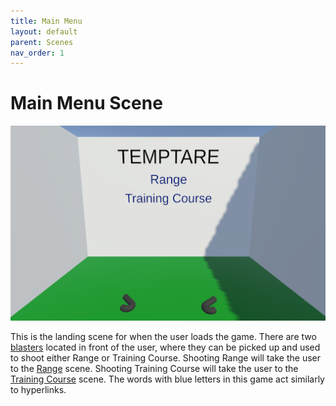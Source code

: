 ```yaml
---
title: Main Menu
layout: default
parent: Scenes
nav_order: 1
---
```


# Main Menu Scene

![](../SceneImages/MainMenu.png)

This is the landing scene for when the user loads the game. There are two [blasters](../prefabs.html#blaster) located in front of the user, where they can be picked up and used to shoot either Range or Training Course. Shooting Range will take the user to the [Range](./Scenes/range.html) scene. Shooting Training Course will take the user to the [Training Course](./Scenes/trainingCourse.html) scene. The words with blue letters in this game act similarly to hyperlinks. 
